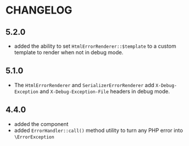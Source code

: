 CHANGELOG
=========

5.2.0
-----

* added the ability to set `HtmlErrorRenderer::$template` to a custom template to render when not in debug mode.

5.1.0
-----

* The `HtmlErrorRenderer` and `SerializerErrorRenderer` add `X-Debug-Exception` and `X-Debug-Exception-File` headers in
  debug mode.

4.4.0
-----

* added the component
* added `ErrorHandler::call()` method utility to turn any PHP error into `\ErrorException`
